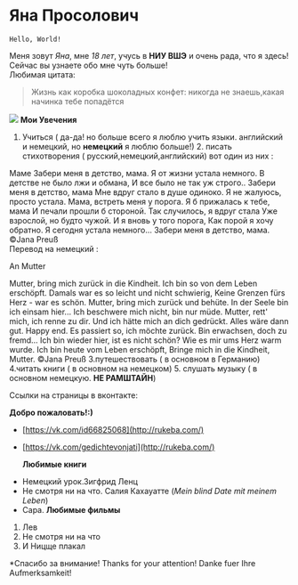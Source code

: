 





Яна Просолович
===========================

    Hello, World!
   
 Меня зовут *Яна*, мне *18 лет*, учусь в **НИУ ВШЭ** и очень рада, что я здесь! Сейчас вы узнаете обо мне чуть больше!  
  Любимая цитата:
> Жизнь как коробка шоколадных конфет: никогда не знаешь,какая начинка тебе попадётся

![](https://github.com/JanaProsolovich/Jana-Prosolovich/blob/master/1Kcaez8Ft3w.jpg)  **Мои Увечения**
1. Учиться ( да-да! но больше всего я люблю учить языки. английский и немецкий, но **немецкий** я люблю больше!)  2. писать стихотворения ( русский,немецкий,английский)  вот один из них :

  Маме
Забери меня в детство, мама.
Я от жизни устала немного.
В детстве не было лжи и обмана,
И все было не так уж строго..
Забери меня в детство, мама
Мне вдруг стало в душе одиноко.
Я не жалуюсь, просто устала.
Мама, встреть меня у порога.
Я б прижалась к тебе, мама
И печали прошли б стороной. 
Так случилось, я вдруг стала
Уже взрослой, но будто чужой. 
И я вновь у того порога,
Как порой я хочу обратно.
Я сегодня устала немного...
Забери меня в детство, мама. 
©Jana Preuß   
  Перевод на немецкий :

An Mutter

Mutter, bring mich zurück in die Kindheit.
Ich bin so von dem Leben erschöpft. 
Damals war es so leicht und nicht schwierig,
Keine Grenzen fürs Herz - war es schön.
Mutter, bring mich zurück und behüte. 
In der Seele bin ich einsam hier...
Ich beschwere mich nicht, bin nur müde.
Mutter, rett' mich, ich renne zu dir.
Und ich hätte mich an dich gedrückt.
Alles wäre dann gut. Happy end. 
Es passiert so, ich möchte zurück.
Bin erwachsen, doch zu fremd... 
Ich bin wieder hier, ist es nicht schön?
Wie es mir ums Herz warm wurde.
Ich bin heute vom Leben erschöpft,
Bringe mich in die Kindheit, Mutter.
©Jana Preuß  3.путешествовать ( в основном в Германию)  4.читать книги ( в основном на немецком)  5. слушать музыку ( в основном немецкую. **НЕ РАМШТАЙН**)
  
   Ссылки на страницы в вконтакте:

  **Добро пожаловать!:)**
+ [https://vk.com/id66825068](http://rukeba.com/) 
+ [https://vk.com/gedichtevonjati](http://rukeba.com/) 
  
  **Любимые книги**
* Немецкий урок.Зигфрид Ленц 
* Не смотря ни на что. Салия Кахауатте (*Mein blind Date mit meinem Leben*) 
* Сара.
  **Любимые фильмы**
1. Лев
2. Не смотря ни на что
3. И Ницще плакал

*Спасибо за внимание! Thanks for your attention! Danke fuer Ihre Aufmerksamkeit!

